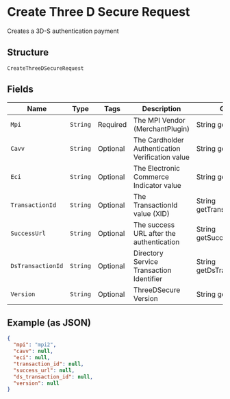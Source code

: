 
# Create Three D Secure Request

Creates a 3D-S authentication payment

## Structure

`CreateThreeDSecureRequest`

## Fields

| Name | Type | Tags | Description | Getter | Setter |
|  --- | --- | --- | --- | --- | --- |
| `Mpi` | `String` | Required | The MPI Vendor (MerchantPlugin) | String getMpi() | setMpi(String mpi) |
| `Cavv` | `String` | Optional | The Cardholder Authentication Verification value | String getCavv() | setCavv(String cavv) |
| `Eci` | `String` | Optional | The Electronic Commerce Indicator value | String getEci() | setEci(String eci) |
| `TransactionId` | `String` | Optional | The TransactionId value (XID) | String getTransactionId() | setTransactionId(String transactionId) |
| `SuccessUrl` | `String` | Optional | The success URL after the authentication | String getSuccessUrl() | setSuccessUrl(String successUrl) |
| `DsTransactionId` | `String` | Optional | Directory Service Transaction Identifier | String getDsTransactionId() | setDsTransactionId(String dsTransactionId) |
| `Version` | `String` | Optional | ThreeDSecure Version | String getVersion() | setVersion(String version) |

## Example (as JSON)

```json
{
  "mpi": "mpi2",
  "cavv": null,
  "eci": null,
  "transaction_id": null,
  "success_url": null,
  "ds_transaction_id": null,
  "version": null
}
```

